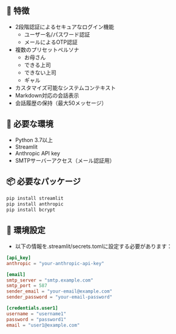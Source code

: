 ## 🌟 特徴

- 2段階認証によるセキュアなログイン機能
  - ユーザー名/パスワード認証
  - メールによるOTP認証
- 複数のプリセットペルソナ
  - お母さん
  - できる上司
  - できない上司
  - ギャル
- カスタマイズ可能なシステムコンテキスト
- Markdown対応の会話表示
- 会話履歴の保持（最大50メッセージ）

## 🔧 必要な環境

- Python 3.7以上
- Streamlit
- Anthropic API key
- SMTPサーバーアクセス（メール認証用）

## 📦 必要なパッケージ

```bash
pip install streamlit
pip install anthropic
pip install bcrypt
```

## 🔑 環境設定
- 以下の情報を.streamlit/secrets.tomlに設定する必要があります：

```toml
[api_key]
anthropic = "your-anthropic-api-key"

[email]
smtp_server = "smtp.example.com"
smtp_port = 587
sender_email = "your-email@example.com"
sender_password = "your-email-password"

[credentials.user1]
username = "username1"
password = "password1"
email = "user1@example.com"
```